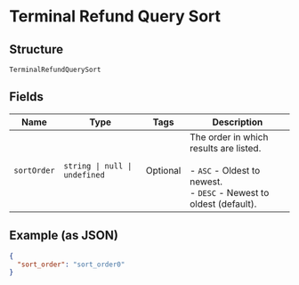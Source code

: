 
# Terminal Refund Query Sort

## Structure

`TerminalRefundQuerySort`

## Fields

| Name | Type | Tags | Description |
|  --- | --- | --- | --- |
| `sortOrder` | `string \| null \| undefined` | Optional | The order in which results are listed.<br/><br/>- `ASC` - Oldest to newest.<br/>- `DESC` - Newest to oldest (default). |

## Example (as JSON)

```json
{
  "sort_order": "sort_order0"
}
```

